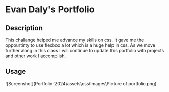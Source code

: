 # Evan Daly's Portfolio

## Description

This challange helped me advance my skills on css. It gave me the oppourtinty to use flexbox a lot which is a huge help in css. As we move further along in this class I will continue to update this portfolio with projects and other work I accomplish.

## Usage

![Screenshot](Portfolio-2024\assets\css\Images\Picture of portfolio.png)